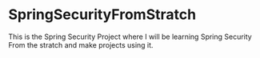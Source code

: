 # SpringSecurityFromStratch

This is the Spring Security Project where I will be learning Spring Security From the stratch and make projects using it.

